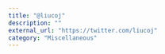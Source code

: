 ```yaml
---
title: "@liucoj"
description: ""
external_url: "https://twitter.com/liucoj"
category: "Miscellaneous"
---
```

